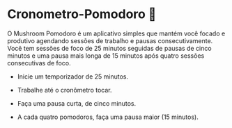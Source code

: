 # Cronometro-Pomodoro 🍅
O Mushroom Pomodoro é um aplicativo simples que mantém você focado e produtivo agendando sessões de trabalho e pausas consecutivamente. Você tem sessões de foco de 25 minutos seguidas de pausas de cinco minutos e uma pausa mais longa de 15 minutos após quatro sessões consecutivas de foco.

- Inicie um temporizador de 25 minutos.

- Trabalhe até o cronômetro tocar.

- Faça uma pausa curta, de cinco minutos.

- A cada quatro pomodoros, faça uma pausa maior (15 minutos).
